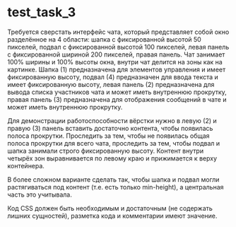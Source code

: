 # test_task_3

Требуется сверстать интерфейс чата, который представляет собой окно разделённое на 4 области: шапка с фиксированной высотой 50 пикселей, подвал с фиксированной высотой 100 пикселей, левая панель с фиксированной шириной 200 пикселей, правая панель. Чат занимает 100% ширины и 100% высоты окна, внутри чат делится на зоны как на картинке. Шапка (1) предназначена для элементов управления и имеет фиксированную высоту, подвал (4) предназначен для ввода текста и имеет фиксированную высоту, левая панель (2) предназначена для вывода списка участников чата и может иметь внутреннюю прокрутку, правая панель (3) предназначена для отображения сообщений в чате и может иметь внутреннюю прокрутку.

Для демонстрации работоспособности вёрстки нужно в левую (2) и правую (3) панель вставить достаточно контента, чтобы появилась полоса прокрутки. Проследить за тем, чтобы не появилась общая полоса прокрутки для всего чата, проследить за тем, чтобы подвал и шапка занимали строго фиксированную высоту. Контент внутри четырёх зон выравнивается по левому краю и прижимается к верху контейнера.

В более сложном варианте сделать так, чтобы шапка и подвал могли растягиваться под контент (т.е. есть только min-height), а центральная часть это учитывала.

Код CSS должен быть необходимым и достаточным (не содержать лишних сущностей), разметка кода и комментарии имеют значение.
